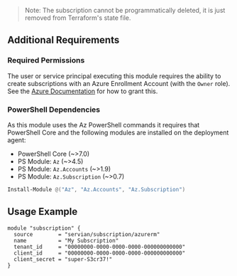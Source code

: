 > Note: The subscription cannot be programmatically deleted, it is just removed from Terraform's state file.

## Additional Requirements

### Required Permissions

The user or service principal executing this module requires the ability to create subscriptions with an Azure Enrollment Account (with the `Owner` role). See the [Azure Documentation](https://docs.microsoft.com/en-us/azure/azure-resource-manager/management/grant-access-to-create-subscription?#grant-access) for how to grant this.

### PowerShell Dependencies

As this module uses the Az PowerShell commands it requires that PowerShell Core and the following modules are installed on the deployment agent:

- PowerShell Core (~>7.0)
- PS Module: `Az` (~>4.5)
- PS Module: `Az.Accounts` (~>1.9)
- PS Module: `Az.Subscription` (~>0.7)

```powershell
Install-Module @("Az", "Az.Accounts", "Az.Subscription")
```

## Usage Example

```hcl
module "subscription" {
  source        = "servian/subscription/azurerm"
  name          = "My Subscription"
  tenant_id     = "00000000-0000-0000-0000-000000000000"
  client_id     = "00000000-0000-0000-0000-000000000000"
  client_secret = "super-S3cr37!"
}
```
